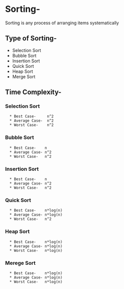 # Sorting-
Sorting is any process of arranging items systematically
## Type of Sorting-
* Selection Sort
* Bubble Sort
* Insertion Sort
* Quick Sort
* Heap Sort
* Merge Sort


## Time Complexity-
### Selection Sort
      * Best Case-     n^2
      * Average Case-  n^2
      * Worst Case-    n^2  
### Bubble Sort
      * Best Case-    n
      * Average Case- n^2
      * Worst Case-   n^2
### Insertion Sort
      * Best Case-    n
      * Average Case- n^2
      * Worst Case-   n^2
### Quick Sort
      * Best Case-    n*log(n)
      * Average Case- n*log(n)
      * Worst Case-   n^2
### Heap Sort
      * Best Case-    n*log(n)
      * Average Case- n*log(n)
      * Worst Case-   n*log(n)
### Merege Sort
      * Best Case-    n*log(n)
      * Average Case- n*log(n)
      * Worst Case-   n*log(n)
    
